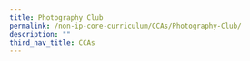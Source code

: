 ```yaml
---
title: Photography Club
permalink: /non-ip-core-curriculum/CCAs/Photography-Club/
description: ""
third_nav_title: CCAs
---
```

